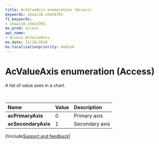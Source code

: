 ```yaml
---
title: AcValueAxis enumeration (Access)
keywords: vbaac10.chm14765
f1_keywords:
- vbaac10.chm14765
ms.prod: access
api_name:
- Access.AcValueAxis
ms.date: 11/28/2018
ms.localizationpriority: medium
---
```



# AcValueAxis enumeration (Access)

A list of value axes in a chart.

<br/>

|Name|Value|Description|
|:-----|:-----|:-----|
|**acPrimaryAxis**|0|Primary axis|
|**acSecondaryAxis**|1|Secondary axis|

[!include[Support and feedback](~/includes/feedback-boilerplate.md)]